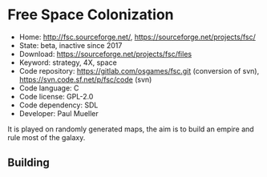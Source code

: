 # Free Space Colonization

- Home: http://fsc.sourceforge.net/, https://sourceforge.net/projects/fsc/
- State: beta, inactive since 2017
- Download: https://sourceforge.net/projects/fsc/files
- Keyword: strategy, 4X, space
- Code repository: https://gitlab.com/osgames/fsc.git (conversion of svn), https://svn.code.sf.net/p/fsc/code (svn)
- Code language: C
- Code license: GPL-2.0
- Code dependency: SDL
- Developer: Paul Mueller

It is played on randomly generated maps, the aim is to build an empire and rule most of the galaxy.

## Building
